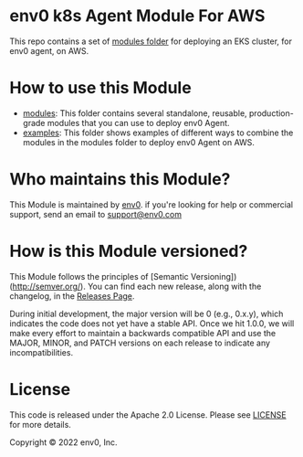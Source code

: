# env0 k8s Agent Module For AWS
This repo contains a set of [modules folder](https://github.com/env0/terraform-env0-k8s-agent-aws/tree/main/modules) for deploying an EKS cluster, for env0 agent, on AWS.

# How to use this Module
- [modules](https://github.com/env0/terraform-env0-k8s-agent-aws/tree/main/modules):  This folder contains several standalone, reusable, production-grade modules that you can use to deploy env0 Agent.
- [examples](https://github.com/env0/terraform-env0-k8s-agent-aws/tree/main/examples): This folder shows examples of different ways to combine the modules in the modules folder to deploy env0 Agent on AWS.

# Who maintains this Module?
This Module is maintained by [env0](www.env0.com). if you're looking for help or commercial support, send an email to support@env0.com 

# How is this Module versioned?
This Module follows the principles of [Semantic Versioning])(http://semver.org/). You can find each new release, along with the changelog, in the [Releases Page](https://github.com/env0/terraform-env0-k8s-agent-aws/releases).

During initial development, the major version will be 0 (e.g., 0.x.y), which indicates the code does not yet have a stable API. Once we hit 1.0.0, we will make every effort to maintain a backwards compatible API and use the MAJOR, MINOR, and PATCH versions on each release to indicate any incompatibilities.

# License
This code is released under the Apache 2.0 License. Please see [LICENSE](https://github.com/env0/terraform-env0-k8s-agent-aws/tree/master/LICENSE) for more details.

Copyright © 2022 env0, Inc.
